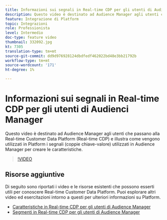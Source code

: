 ```yaml
---
title: Informazioni sui segnali in Real-time CDP per gli utenti di Audienci Manager
description: Questo video è destinato ad Audience Manager agli utenti che passano alla Real-time Customer Data Platform (Real-time CDP) e illustra come vengono utilizzati in Platform i segnali (coppie chiave-valore) utilizzati in Audience Manager per creare le caratteristiche.
feature: Integrazione di Platform
topic: Integrazioni
role: Professionista
level: Intermedio
doc-type: feature video
thumbnail: 332092.jpg
kt: 7305
translation-type: tm+mt
source-git-commit: dd9d976928124dbdfedf462022bd48e3bb21792b
workflow-type: tm+mt
source-wordcount: '171'
ht-degree: 1%

---
```



# Informazioni sui segnali in Real-time CDP per gli utenti di Audienci Manager

Questo video è destinato ad Audience Manager agli utenti che passano alla Real-time Customer Data Platform (Real-time CDP) e illustra come vengono utilizzati in Platform i segnali (coppie chiave-valore) utilizzati in Audience Manager per creare le caratteristiche.

>[!VIDEO](https://video.tv.adobe.com/v/332092/?quality=12&learn=on)

## Risorse aggiuntive

Di seguito sono riportati i video e le risorse esistenti che possono esserti utili per conoscere Real-time Customer Data Platform. Puoi esplorare altri video ed esercitazioni intorno a questi per ulteriori informazioni su Platform.

* [Caratteristiche in Real-time CDP per gli utenti di Audience Manager](https://experienceleague.adobe.com/docs/audience-manager-learn/tutorials/other-integrations/integrating-with-rtcdp/rtcdp-traits-for-aam-users.html?lang=en#other-integrations)
* [Segmenti in Real-time CDP per gli utenti di Audience Manager](https://experienceleague.adobe.com/docs/audience-manager-learn/tutorials/other-integrations/integrating-with-rtcdp/rtcdp-segments-for-aam-users.html?lang=en#other-integrations)
